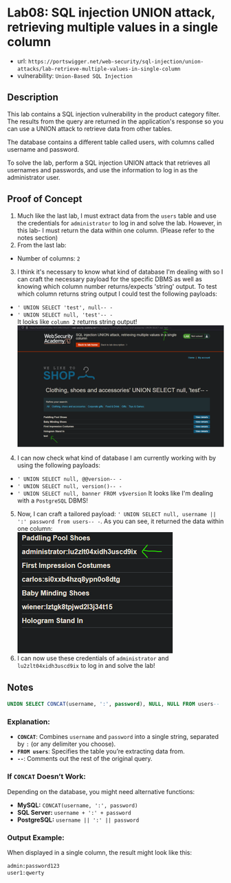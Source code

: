 # Lab08: SQL injection UNION attack, retrieving multiple values in a single column
* url: `https://portswigger.net/web-security/sql-injection/union-attacks/lab-retrieve-multiple-values-in-single-column`
* vulnerability: `Union-Based SQL Injection`


## Description 
This lab contains a SQL injection vulnerability in the product category filter. The results from the query are returned in the application's response so you can use a UNION attack to retrieve data from other tables.

The database contains a different table called users, with columns called username and password.

To solve the lab, perform a SQL injection UNION attack that retrieves all usernames and passwords, and use the information to log in as the administrator user. 

## Proof of Concept
1. Much like the last lab, I must extract data from the `users` table and use the credentials for `administrator` to log in and solve the lab. However, in this lab- I must return the data within one column. (Please refer to the notes section)
2. From the last lab: 
* Number of columns: `2`
3. I think it's necessary to know what kind of database I'm dealing with so I can craft the necessary payload for the specific DBMS as well as knowing which column number returns/expects 'string' output. To test which column returns string output I could test the following payloads:  
* `' UNION SELECT 'test', null-- -`
* `' UNION SELECT null, 'test'-- -`  
It looks like `column 2` returns string output!   
![descript](images/sqli-practitioner-lab8-col.png)
4. I can now check what kind of database I am currently working with by using the following payloads:  
* `' UNION SELECT null, @@version-- -`
* `' UNION SELECT null, version()-- -`
* `' UNION SELECT null, banner FROM v$version`
It looks like I'm dealing with a `PostgreSQL` DBMS!
5. Now, I can craft a tailored payload: `' UNION SELECT null, username || ':' password from users-- -`. As you can see, it returned the data within one column:  
![descript](images/sqli-practitioner-lab8-data.png)
6. I can now use these credentials of `administrator` and `lu2zlt04xidh3uscd9ix` to log in and solve the lab! 

## Notes
```sql
UNION SELECT CONCAT(username, ':', password), NULL, NULL FROM users--
```

### Explanation:
- **`CONCAT`**: Combines `username` and `password` into a single string, separated by `:` (or any delimiter you choose).  
- **`FROM users`**: Specifies the table you’re extracting data from.  
- **`--`**: Comments out the rest of the original query.

### If `CONCAT` Doesn’t Work:
Depending on the database, you might need alternative functions:
- **MySQL:** `CONCAT(username, ':', password)`
- **SQL Server:** `username + ':' + password`
- **PostgreSQL:** `username || ':' || password`

### Output Example:
When displayed in a single column, the result might look like this:
```
admin:password123
user1:qwerty
```
